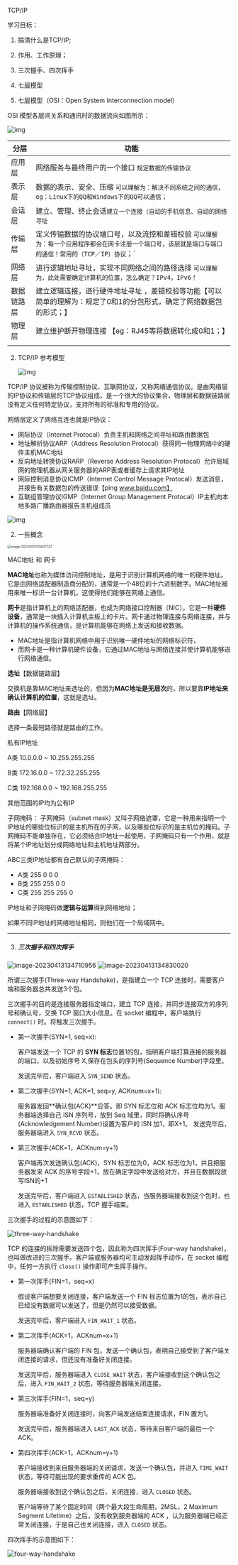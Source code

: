 TCP/IP

学习目标：
1. 搞清什么是TCP/IP;
2. 作用、工作原理；
3. 三次握手、四次挥手
4. 七层模型





1. 七层模型（OSI：Open System Interconnection model）

 OSI 模型各层间关系和通讯时的数据流向如图所示：

![img](D:\document\2023study\nodejs\TCPIP\jpg)

| 分层       | 功能                                                         |
| ---------- | ------------------------------------------------------------ |
| 应用层     | 网络服务与最终用户的一个接口 `规定数据的传输协议`            |
| 表示层     | 数据的表示、安全、压缩 `可以理解为：解决不同系统之间的通信，eg：Linux下的QQ和Windows下的QQ可以通信；` |
| 会话层     | 建立、管理、终止会话`建立一个连接（自动的手机信息、自动的网络寻址` |
| 传输层     | 定义传输数据的协议端口号，以及流控和差错校验  `可以理解为：每一个应用程序都会在网卡注册一个端口号，该层就是端口与端口的通信！常用的（TCP／IP）协议`；` |
| 网络层     | 进行逻辑地址寻址，实现不同网络之间的路径选择 `可以理解为，此处需要确定计算机的位置，怎么确定？IPv4，IPv6！` |
| 数据链路层 | 建立逻辑连接，进行硬件地址寻址 ，差错校验等功能【可以简单的理解为：规定了0和1的分包形式，确定了网络数据包的形式；】 |
| 物理层     | 建立维护断开物理连接 【eg：RJ45等将数据转化成0和1；】        |
|            |                                                              |

2. TCP/IP 参考模型

   [^说明]: OSI 模型由国际化标准组织制定，本应该在全球范围内推广，但由于OSI的设计过于理想不合实际，再加上当时应用TCP/IP模型的因特网（Internet）已经覆盖了全球大部分地区。种种原因，导致OSI并没有取得市场化的成功，仅仅是获得了理论上的研究成果。而 TCP/IP 模型则被作为了事实上的国际标准。

   ![img](D:\document\2023年\nodejs\TCPIP\watermark,type_d3F5LXplbmhlaQ,shadow_50,text_Q1NETiBA5LqL5ZCO5LiN6K-46JGb,size_20,color_FFFFFF,t_70,g_se,x_16)

TCP/IP 协议被称为传输控制协议、互联网协议，又称网络通信协议。是由网络层的IP协议和传输层的TCP协议组成，是一个很大的协议集合，物理层和数据链路层没有定义任何特定协议，支持所有的标准和专用的协议。

网络层定义了网络互连也就是IP协议：

- 网际协议（Internet Protocal）负责主机和网络之间寻址和路由数据包
- 地址解析协议ARP（Address Resolution Protocal）获得同一物理网络中的硬件主机MAC地址
- 反向地址转换协议RARP（Reverse Address Resolution Protocal）允许局域网的物理机器从网关服务器的ARP表或者缓存上请求其IP地址
- 网际控制消息协议ICMP（Internet Control Message Protocal）发送消息，并报告有关数据包的传送错误【ping www.baidu.com】
- 互联组管理协议IGMP（Internet Group Management Protocal）IP主机向本地多路广播路由器报告主机组成员

![img](D:\document\2023study\nodejs\TCPIP\watermark)

2. 一些概念

<img src="D:\document\2023study\nodejs\TCPIP\image-20230413125637727.png" alt="image-20230413125637727" style="zoom:50%;" />

MAC地址 和 网卡

​	**MAC地址**也称为媒体访问控制地址，是用于识别计算机网络的唯一的硬件地址。它是由网络适配器制造商分配的，通常是一个48位的十六进制数字。MAC地址被用来唯一标识一台计算机，这使得他们能够在网络上通信。

​	**网卡**是指计算机上的网络适配器，也成为网络接口控制器（NIC）。它是一种**硬件设备**，通常是一块插入计算机主板上的卡片。网卡通过物理连接与网络连接，并与计算机的操作系统通信，是计算机能够在网络上发送和接收数据。

- MAC地址是指计算机网络中用于识别唯一硬件地址的网络标识符，
- 而网卡是一种计算机硬件设备，它通过MAC地址与网络连接并使计算机能够进行网络通信。

**选址**【数据链路层】

交换机是靠MAC地址来选址的，但因为**MAC地址是无层次**的，所以要靠**IP地址来确认计算机的位置**，这就是选址。

**路由**【网络层】

选择一条最短路径就是路由的工作。

私有IP地址

A类  10.0.0.0 ~ 10.255.255.255

B类  172.16.0.0 ~ 172.32.255.255

C类  192.168.0.0 ~ 192.168.255.255

其他范围的IP均为公有IP

子网掩码： 子网掩码（subnet mask）又叫子网络遮罩，它是一种用来指明一个IP地址的哪些位标识的是主机所在的子网，以及哪些位标识的是主机位的掩码。子网掩码不能单独存在，它必须结合IP地址一起使用，子网掩码只有一个作用，就是将某个IP地址划分成网络地址和主机地址两部分。

ABC三类IP地址都有自己默认的子网掩码：

- A类 255 0 0 0
- B类 255 255 0 0 
- C类 255 255 255 0

IP地址和子网掩码做**逻辑与运算**得到网络地址；

如果不同IP地址的网络地址相同，则他们在一个局域网中。

------



3. ##### 三次握手和四次挥手

<img src="D:\document\2023study\nodejs\TCPIP\1" alt="image-20230413134710956" style="zoom:100%;" />



<img src="D:\document\2023study\nodejs\TCPIP\2" alt="image-20230413134830020" style="zoom:100%;" />



所谓三次握手(Three-way Handshake)，是指建立一个 TCP 连接时，需要客户端和服务器总共发送3个包。

三次握手的目的是连接服务器指定端口，建立 TCP 连接，并同步连接双方的序列号和确认号，交换 TCP 窗口大小信息。在 socket 编程中，客户端执行 `connect()` 时。将触发三次握手。

- 第一次握手(SYN=1, seq=x):

  客户端发送一个 TCP 的 **SYN 标志**位置1的包，指明客户端打算连接的服务器的端口，以及初始序号 X,保存在包头的序列号(Sequence Number)字段里。

  发送完毕后，客户端进入 `SYN_SEND` 状态。

- 第二次握手(SYN=1, ACK=1, seq=y, ACKnum=x+1):

  服务器发回**确认包(ACK)**应答。即 SYN 标志位和 ACK 标志位均为1。服务器端选择自己 ISN 序列号，放到 Seq 域里，同时将确认序号(Acknowledgement Number)设置为客户的 ISN 加1，即X+1。 发送完毕后，服务器端进入 `SYN_RCVD` 状态。

- 第三次握手(ACK=1，ACKnum=y+1)

  客户端再次发送确认包(ACK)，SYN 标志位为0，ACK 标志位为1，并且把服务器发来 ACK 的序号字段+1，放在确定字段中发送给对方，并且在数据段放写ISN的+1

  发送完毕后，客户端进入 `ESTABLISHED` 状态，当服务器端接收到这个包时，也进入 `ESTABLISHED` 状态，TCP 握手结束。

三次握手的过程的示意图如下：

![three-way-handshake](D:\document\2023study\nodejs\TCPIP\tcp-connection-made-three-way-handshake.png)

TCP 的连接的拆除需要发送四个包，因此称为四次挥手(Four-way handshake)，也叫做改进的三次握手。客户端或服务器均可主动发起挥手动作，在 socket 编程中，任何一方执行 `close()` 操作即可产生挥手操作。

- 第一次挥手(FIN=1，seq=x)

  假设客户端想要关闭连接，客户端发送一个 FIN 标志位置为1的包，表示自己已经没有数据可以发送了，但是仍然可以接受数据。

  发送完毕后，客户端进入 `FIN_WAIT_1` 状态。

- 第二次挥手(ACK=1，ACKnum=x+1)

  服务器端确认客户端的 FIN 包，发送一个确认包，表明自己接受到了客户端关闭连接的请求，但还没有准备好关闭连接。

  发送完毕后，服务器端进入 `CLOSE_WAIT` 状态，客户端接收到这个确认包之后，进入 `FIN_WAIT_2` 状态，等待服务器端关闭连接。

- 第三次挥手(FIN=1，seq=y)

  服务器端准备好关闭连接时，向客户端发送结束连接请求，FIN 置为1。

  发送完毕后，服务器端进入 `LAST_ACK` 状态，等待来自客户端的最后一个ACK。

- 第四次挥手(ACK=1，ACKnum=y+1)

  客户端接收到来自服务器端的关闭请求，发送一个确认包，并进入 `TIME_WAIT`状态，等待可能出现的要求重传的 ACK 包。

  服务器端接收到这个确认包之后，关闭连接，进入 `CLOSED` 状态。

  客户端等待了某个固定时间（两个最大段生命周期，2MSL，2 Maximum Segment Lifetime）之后，没有收到服务器端的 ACK ，认为服务器端已经正常关闭连接，于是自己也关闭连接，进入 `CLOSED` 状态。

四次挥手的示意图如下：

![four-way-handshake](D:\document\2023study\nodejs\TCPIP\tcp-connection-closed-four-way-handshake.png)